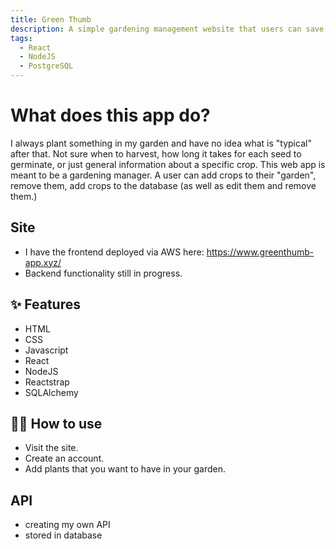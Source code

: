```yaml
---
title: Green Thumb
description: A simple gardening management website that users can save, add, edit crops into their garden. Shows typcial germination and harvest times per plant.
tags:
  - React
  - NodeJS
  - PostgreSQL
---
```


# What does this app do?

I always plant something in my garden and have no idea what is "typical" after that. Not sure when to harvest, how long it takes for each seed to germinate, or just general information about a specific crop. This web app is meant to be a gardening manager. A user can add crops to their "garden", remove them, add crops to the database (as well as edit them and remove them.)

## Site

- I have the frontend deployed via AWS here: https://www.greenthumb-app.xyz/
- Backend functionality still in progress.

## ✨ Features

- HTML
- CSS
- Javascript
- React
- NodeJS
- Reactstrap
- SQLAlchemy

## 💁‍♀️ How to use

- Visit the site.
- Create an account.
- Add plants that you want to have in your garden.

## API

- creating my own API
- stored in database

